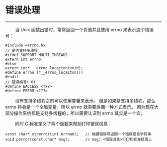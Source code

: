 # 错误处理
***

&emsp;&emsp;
当 Unix 函数出错时，常常返回一个负值并且使用 errno 来表示这个错误号：

    #include <errno.h>
    // 是否支持多线程
    #ifdef SUPPORT_MULTI_THREADS
    extern int errno;
    #else
    exrern int* __errno_locaiton(void);
    #define errno (*__errno_locaiton())
    #endif
    // 错误编号(!0)
    #define EACCESS <???>
    #define EPERM <???>

&emsp;&emsp;
没有支持多线程之前可以使用变量来表示。
但是如果是支持多线程，那么 errno 将会是一个全局变量，所以 errno 就需要后面一种方式表示。
因为现在大部分操作系统都是支持多线程的，所以需要认识到 errno 其实是一个宏。

&emsp;&emsp;
同时 C 标准定义了两个函数来帮助打印错误信息：

    const char* strerror(int errnum);   // 根据错误号返回一个错误信息字符串
    void perror(const char* msg);       // msg: <错误消息>打印到标准错误上